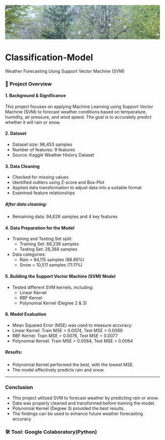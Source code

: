 <div id="header" align="center">
 <img src="https://github.com/paweenachodpaseart/Classification-Model/blob/main/rain.jpg?raw=true"width="800"/>
</div>

# Classification-Model
Weather Forecasting Using Support Vector Machine (SVM)

### 📌 Project Overview 
#### 1. Background & Significance
This project focuses on applying Machine Learning using Support Vector Machine (SVM) to forecast weather conditions based on temperature, humidity, air pressure, and wind speed. The goal is to accurately predict whether it will rain or snow.

#### 2. Dataset
- Dataset size: 96,453 samples
- Number of features: 9 features
- Source: Kaggle Weather History Dataset

#### 3. Data Cleaning
- Checked for missing values
- Identified outliers using Z-score and Box-Plot
- Applied data transformation to adjust data into a suitable format
- Examined feature relationships
##### After data cleaning:
- Remaining data: 94,626 samples and 4 key features

#### 4. Data Preparation for the Model
- Training and Testing Set split:
  - Training Set: 66,238 samples
  - Testing Set: 28,388 samples
- Data categories:
  - Rain = 84,115 samples (88.89%)
  - Snow = 10,511 samples (11.11%)

#### 5. Building the Support Vector Machine (SVM) Model
- Tested different SVM kernels, including:
  - Linear Kernel
  - RBF Kernel
  - Polynomial Kernel (Degree 2 & 3)

#### 6. Model Evaluation
- Mean Squared Error (MSE) was used to measure accuracy:
- Linear Kernel: Train MSE = 0.0074, Test MSE = 0.0069
- RBF Kernel: Train MSE = 0.0076, Test MSE = 0.0077
- Polynomial Kernel: Train MSE = 0.0064, Test MSE = 0.0064
##### Results:
- Polynomial Kernel performed the best, with the lowest MSE.
- The model effectively predicts rain and snow.

---

### Conclusion
- This project utilized SVM to forecast weather by predicting rain or snow.
- Data was properly cleaned and transformed before training the model.
- Polynomial Kernel (Degree 3) provided the best results.
- The findings can be used to enhance future weather forecasting accuracy
   
### 🛠️ Tool: Google Colaboratory(Python)
